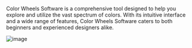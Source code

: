 Color Wheels Software is a comprehensive tool designed to help you explore and utilize the vast spectrum of colors. With its intuitive interface and a wide range of features, Color Wheels Software caters to both beginners and experienced designers alike.

![image](https://github.com/afkarxyz/Color-Wheels/assets/173781715/854e2eee-9075-4d5c-b4f1-95934baadee9)
